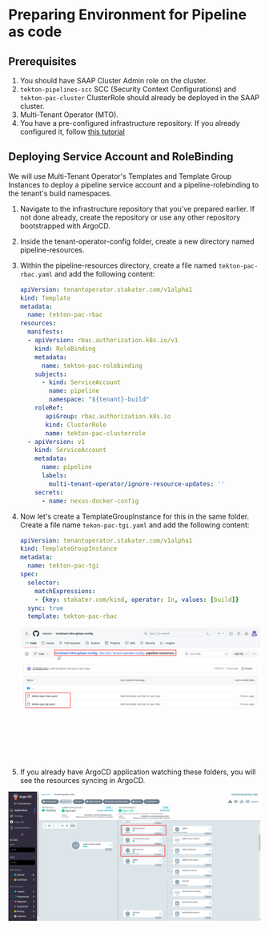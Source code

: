 # Preparing Environment for Pipeline as code

## Prerequisites

1. You should have SAAP Cluster Admin role on the cluster.
1. `tekton-pipelines-scc` SCC (Security Context Configurations) and `tekton-pac-cluster` ClusterRole should already be deployed in the SAAP cluster.
1. Multi-Tenant Operator (MTO).
1. You have a pre-configured infrastructure repository. If you already configured it, follow [this tutorial](../../tutorials/01-configure-infra-gitops-config/configure-infra-gitops-repo.md)

## Deploying Service Account and RoleBinding

We will use Multi-Tenant Operator's Templates and Template Group Instances to deploy a pipeline service account and a pipeline-rolebinding to the tenant's build namespaces.

1. Navigate to the infrastructure repository that you've prepared earlier. If not done already, create the repository or use any other repository bootstrapped with ArgoCD.
1. Inside the tenant-operator-config folder, create a new directory named pipeline-resources.
1. Within the pipeline-resources directory, create a file named `tekton-pac-rbac.yaml` and add the following content:

   ```yaml
   apiVersion: tenantoperator.stakater.com/v1alpha1
   kind: Template
   metadata:
     name: tekton-pac-rbac
   resources:
     manifests:
     - apiVersion: rbac.authorization.k8s.io/v1
       kind: RoleBinding
       metadata:
         name: tekton-pac-rolebinding
       subjects:
         - kind: ServiceAccount
           name: pipeline
           namespace: "${tenant}-build"
       roleRef:
          apiGroup: rbac.authorization.k8s.io
          kind: ClusterRole
          name: tekton-pac-clusterrole
     - apiVersion: v1
       kind: ServiceAccount
       metadata:
         name: pipeline
         labels:
           multi-tenant-operator/ignore-resource-updates: ''
       secrets:
         - name: nexus-docker-config
   ```
1. Now let's create a TemplateGroupInstance for this in the same folder. Create a file name `tekon-pac-tgi.yaml` and add the following content:

   ```yaml
   apiVersion: tenantoperator.stakater.com/v1alpha1
   kind: TemplateGroupInstance
   metadata:
     name: tekton-pac-tgi
   spec:
     selector:
       matchExpressions:
       - {key: stakater.com/kind, operator: In, values: [build]}
     sync: true
     template: tekton-pac-rbac
   ```

   ![`pipeline-template`](./images/templates.png)

1. If you already have ArgoCD application watching these folders, you will see the resources syncing in ArgoCD.

 ![`argocd`](./images/ArgoCD.png)
